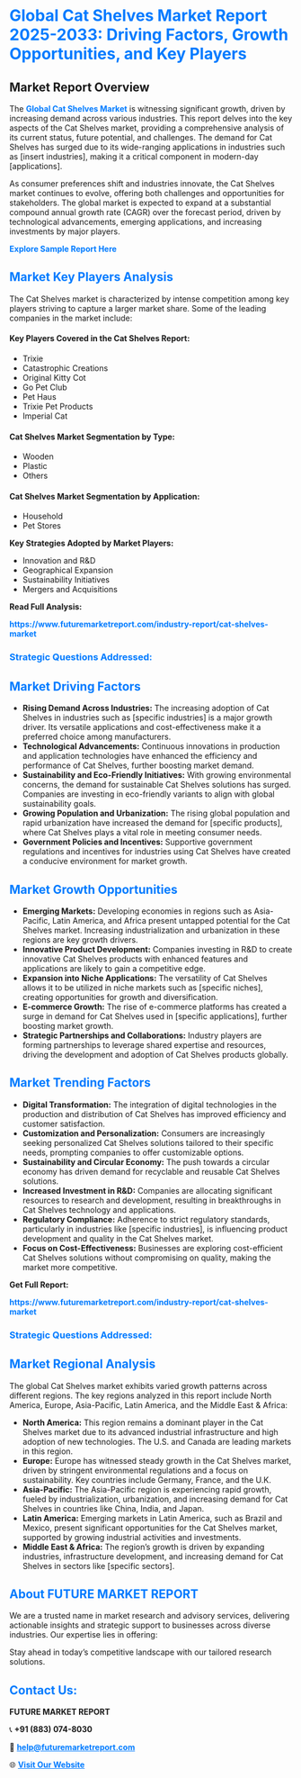 <h1 style="color: #007BFF;">Global Cat Shelves Market Report 2025-2033: Driving Factors, Growth Opportunities, and Key Players</h1>

<section id="overview">
<h2>Market Report Overview</h2>
<p>The <a href="https://www.futuremarketreport.com/industry-report/cat-shelves-market" style="color: #007BFF; text-decoration: none;"><strong>Global Cat Shelves Market</strong></a> is witnessing significant growth, driven by increasing demand across various industries. This report delves into the key aspects of the Cat Shelves market, providing a comprehensive analysis of its current status, future potential, and challenges. The demand for Cat Shelves has surged due to its wide-ranging applications in industries such as [insert industries], making it a critical component in modern-day [applications].</p>
<p>As consumer preferences shift and industries innovate, the Cat Shelves market continues to evolve, offering both challenges and opportunities for stakeholders. The global market is expected to expand at a substantial compound annual growth rate (CAGR) over the forecast period, driven by technological advancements, emerging applications, and increasing investments by major players.</p>
</section>

<section id="overview">
<p><a href="https://www.futuremarketreport.com/request-sample/reportId=43707" style="color: #007BFF; text-decoration: none;"><strong>Explore Sample Report Here</strong></a></p>
</section>

<section id="key-players">
<h2 style="color: #007BFF;">Market Key Players Analysis</h2>
<p>The Cat Shelves market is characterized by intense competition among key players striving to capture a larger market share. Some of the leading companies in the market include:</p>
<h4>Key Players Covered in the Cat Shelves Report:</h4>
<ul><li>Trixie</li><li>Catastrophic Creations</li><li>Original Kitty Cot</li><li>Go Pet Club</li><li>Pet Haus</li><li>Trixie Pet Products</li><li>Imperial Cat</li></ul>
<h4>Cat Shelves Market Segmentation by Type:</h4>
<ul><li>Wooden</li><li>Plastic</li><li>Others</li></ul>

<h4>Cat Shelves Market Segmentation by Application:</h4>
<ul><li>Household</li><li>Pet Stores</li></ul>
<p><strong>Key Strategies Adopted by Market Players:</strong></p>
<ul>
<li>Innovation and R&D</li>
<li>Geographical Expansion</li>
<li>Sustainability Initiatives</li>
<li>Mergers and Acquisitions</li>
</ul>
</section>

<section>
<p><strong>Read Full Analysis: </strong></p><a href="https://www.futuremarketreport.com/industry-report/cat-shelves-market" style="color: #007BFF; text-decoration: none;"><strong>https://www.futuremarketreport.com/industry-report/cat-shelves-market</strong></a>
<h3 style="color: #007BFF;">Strategic Questions Addressed:</h3>
</section>

<section id="driving-factors">
<h2 style="color: #007BFF;">Market Driving Factors</h2>
<ul>
<li><strong>Rising Demand Across Industries:</strong> The increasing adoption of Cat Shelves in industries such as [specific industries] is a major growth driver. Its versatile applications and cost-effectiveness make it a preferred choice among manufacturers.</li>
<li><strong>Technological Advancements:</strong> Continuous innovations in production and application technologies have enhanced the efficiency and performance of Cat Shelves, further boosting market demand.</li>
<li><strong>Sustainability and Eco-Friendly Initiatives:</strong> With growing environmental concerns, the demand for sustainable Cat Shelves solutions has surged. Companies are investing in eco-friendly variants to align with global sustainability goals.</li>
<li><strong>Growing Population and Urbanization:</strong> The rising global population and rapid urbanization have increased the demand for [specific products], where Cat Shelves plays a vital role in meeting consumer needs.</li>
<li><strong>Government Policies and Incentives:</strong> Supportive government regulations and incentives for industries using Cat Shelves have created a conducive environment for market growth.</li>
</ul>
</section>

<section id="growth-opportunities">
<h2 style="color: #007BFF;">Market Growth Opportunities</h2>
<ul>
<li><strong>Emerging Markets:</strong> Developing economies in regions such as Asia-Pacific, Latin America, and Africa present untapped potential for the Cat Shelves market. Increasing industrialization and urbanization in these regions are key growth drivers.</li>
<li><strong>Innovative Product Development:</strong> Companies investing in R&D to create innovative Cat Shelves products with enhanced features and applications are likely to gain a competitive edge.</li>
<li><strong>Expansion into Niche Applications:</strong> The versatility of Cat Shelves allows it to be utilized in niche markets such as [specific niches], creating opportunities for growth and diversification.</li>
<li><strong>E-commerce Growth:</strong> The rise of e-commerce platforms has created a surge in demand for Cat Shelves used in [specific applications], further boosting market growth.</li>
<li><strong>Strategic Partnerships and Collaborations:</strong> Industry players are forming partnerships to leverage shared expertise and resources, driving the development and adoption of Cat Shelves products globally.</li>
</ul>
</section>

<section id="trending-factors">
<h2 style="color: #007BFF;">Market Trending Factors</h2>
<ul>
<li><strong>Digital Transformation:</strong> The integration of digital technologies in the production and distribution of Cat Shelves has improved efficiency and customer satisfaction.</li>
<li><strong>Customization and Personalization:</strong> Consumers are increasingly seeking personalized Cat Shelves solutions tailored to their specific needs, prompting companies to offer customizable options.</li>
<li><strong>Sustainability and Circular Economy:</strong> The push towards a circular economy has driven demand for recyclable and reusable Cat Shelves solutions.</li>
<li><strong>Increased Investment in R&D:</strong> Companies are allocating significant resources to research and development, resulting in breakthroughs in Cat Shelves technology and applications.</li>
<li><strong>Regulatory Compliance:</strong> Adherence to strict regulatory standards, particularly in industries like [specific industries], is influencing product development and quality in the Cat Shelves market.</li>
<li><strong>Focus on Cost-Effectiveness:</strong> Businesses are exploring cost-efficient Cat Shelves solutions without compromising on quality, making the market more competitive.</li>
</ul>
</section>

<section>
<p><strong>Get Full Report: </strong></p><a href="https://www.futuremarketreport.com/industry-report/cat-shelves-market" style="color: #007BFF; text-decoration: none;"><strong>https://www.futuremarketreport.com/industry-report/cat-shelves-market</strong></a>
<h3 style="color: #007BFF;">Strategic Questions Addressed:</h3>
</section>


<section id="regional-analysis">
<h2 style="color: #007BFF;">Market Regional Analysis</h2>
<p>The global Cat Shelves market exhibits varied growth patterns across different regions. The key regions analyzed in this report include North America, Europe, Asia-Pacific, Latin America, and the Middle East & Africa:</p>
<ul>
<li><strong>North America:</strong> This region remains a dominant player in the Cat Shelves market due to its advanced industrial infrastructure and high adoption of new technologies. The U.S. and Canada are leading markets in this region.</li>
<li><strong>Europe:</strong> Europe has witnessed steady growth in the Cat Shelves market, driven by stringent environmental regulations and a focus on sustainability. Key countries include Germany, France, and the U.K.</li>
<li><strong>Asia-Pacific:</strong> The Asia-Pacific region is experiencing rapid growth, fueled by industrialization, urbanization, and increasing demand for Cat Shelves in countries like China, India, and Japan.</li>
<li><strong>Latin America:</strong> Emerging markets in Latin America, such as Brazil and Mexico, present significant opportunities for the Cat Shelves market, supported by growing industrial activities and investments.</li>
<li><strong>Middle East & Africa:</strong> The region’s growth is driven by expanding industries, infrastructure development, and increasing demand for Cat Shelves in sectors like [specific sectors].</li>
</ul>
</section>

<footer>
<h2 style="color: #007BFF;">About FUTURE MARKET REPORT</h2>
<p>We are a trusted name in market research and advisory services, delivering actionable insights and strategic support to businesses across diverse industries. Our expertise lies in offering:</p>

<p>Stay ahead in today’s competitive landscape with our tailored research solutions.</p>

<h2 style="color: #007BFF;">Contact Us:</h2>
<p><strong>FUTURE MARKET REPORT</strong></p>
<p>📞 <strong>+91 (883) 074-8030</strong></p>
<p>📧 <strong><a href="mailto:help@futuremarketreport.com" style="color: #007BFF;">help@futuremarketreport.com</a></strong></p>
<p>🌐 <strong><a href="https://www.futuremarketreport.com/" style="color: #007BFF;">Visit Our Website</a></strong></p>
</footer>